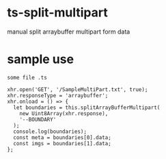# ts-split-multipart
manual split arraybuffer multipart form data

# sample use
```
some file .ts

xhr.open('GET', '/SampleMultiPart.txt', true);
xhr.responseType = 'arraybuffer';
xhr.onload = () => {
  let boundaries = this.splitArrayBufferMultipart(
    new Uint8Array(xhr.response),
    '--BOUNDARY'
  );
  console.log(boundaries);
  const meta = boundaries[0].data;
  const imgs = boundaries[1].data;
};
```
